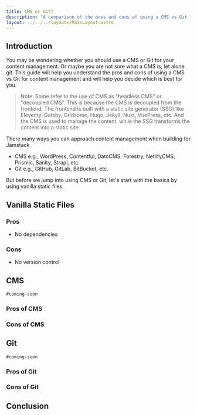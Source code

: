 ```yaml
---
title: CMS or Git?
description: "A comparison of the pros and cons of using a CMS vs Git for content management."
layout: ../../../layouts/MainLayout.astro
---
```


<!-- First make an outline -->

## Introduction

You may be wondering whether you should use a CMS or Git for your content management. Or maybe you are not sure what a CMS is, let alone git. This guide will help you understand the pros and cons of using a CMS vs Git for content management and will help you decide which is best for you.

> Note: Some refer to the use of CMS as "headless CMS" or "decoupled CMS". This is because the CMS is decoupled from the frontend. The frontend is built with a static site generator (SSG) like Eleventy, Gatsby, Gridsome, Hugo, Jekyll, Nuxt, VuePress, etc. And the CMS is used to manage the content, while the SSG transforms the content into a static site.

There many ways you can approach content management when building for Jamstack.

- CMS e.g., WordPress, Contentful, DatoCMS, Forestry, NetlifyCMS, Prismic, Sanity, Strapi, etc.
- Git e.g., GitHub, GitLab, BitBucket, etc.

But before we jump into using CMS or Git, let's start with the basics by using vanilla static files.

## Vanilla Static Files

### Pros

- No dependencies

### Cons

- No version control

## CMS

`#coming-soon`

### Pros of CMS

### Cons of CMS

## Git

`#coming-soon`

### Pros of Git

### Cons of Git

## Conclusion
